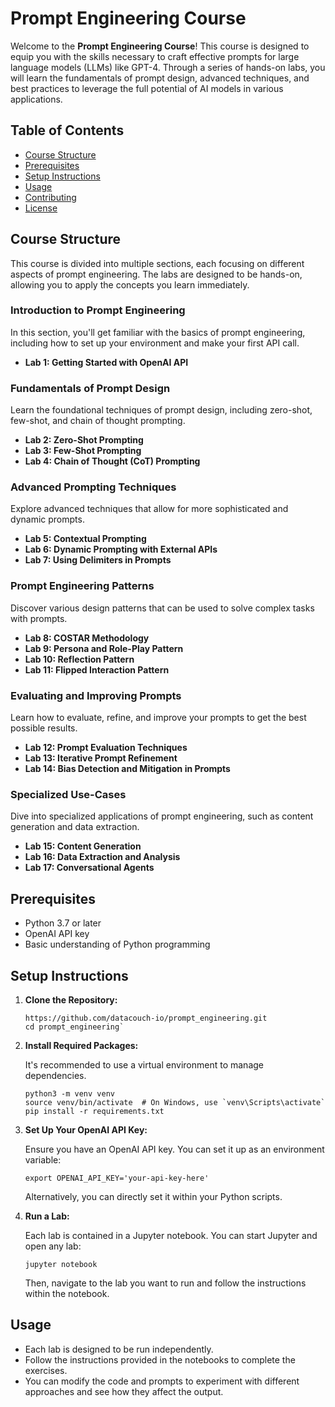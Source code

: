 # Prompt Engineering Course

Welcome to the  **Prompt Engineering Course**! This course is designed to equip you with the skills necessary to craft effective prompts for large language models (LLMs) like GPT-4. Through a series of hands-on labs, you will learn the fundamentals of prompt design, advanced techniques, and best practices to leverage the full potential of AI models in various applications.

## Table of Contents

-   [Course Structure](#course-structure)
-   [Prerequisites](#prerequisites)
-   [Setup Instructions](#setup-instructions)
-   [Usage](#usage)
-   [Contributing](#contributing)
-   [License](#license)

## Course Structure

This course is divided into multiple sections, each focusing on different aspects of prompt engineering. The labs are designed to be hands-on, allowing you to apply the concepts you learn immediately.

### Introduction to Prompt Engineering

In this section, you'll get familiar with the basics of prompt engineering, including how to set up your environment and make your first API call.

-   **Lab 1: Getting Started with OpenAI API**

### Fundamentals of Prompt Design

Learn the foundational techniques of prompt design, including zero-shot, few-shot, and chain of thought prompting.

-   **Lab 2: Zero-Shot Prompting**
-   **Lab 3: Few-Shot Prompting**
-   **Lab 4: Chain of Thought (CoT) Prompting**

### Advanced Prompting Techniques

Explore advanced techniques that allow for more sophisticated and dynamic prompts.

-   **Lab 5: Contextual Prompting**
-   **Lab 6: Dynamic Prompting with External APIs**
-   **Lab 7: Using Delimiters in Prompts**

### Prompt Engineering Patterns

Discover various design patterns that can be used to solve complex tasks with prompts.

-   **Lab 8: COSTAR Methodology**
-   **Lab 9: Persona and Role-Play Pattern**
-   **Lab 10: Reflection Pattern**
-   **Lab 11: Flipped Interaction Pattern**

### Evaluating and Improving Prompts

Learn how to evaluate, refine, and improve your prompts to get the best possible results.

-   **Lab 12: Prompt Evaluation Techniques**
-   **Lab 13: Iterative Prompt Refinement**
-   **Lab 14: Bias Detection and Mitigation in Prompts**

### Specialized Use-Cases

Dive into specialized applications of prompt engineering, such as content generation and data extraction.

-   **Lab 15: Content Generation**
-   **Lab 16: Data Extraction and Analysis**
-   **Lab 17: Conversational Agents**


## Prerequisites

-   Python 3.7 or later
-   OpenAI API key
-   Basic understanding of Python programming

## Setup Instructions

1.  **Clone the Repository:**
    
    ```
    https://github.com/datacouch-io/prompt_engineering.git
    cd prompt_engineering` 
    ```
2.  **Install Required Packages:**
    
    It's recommended to use a virtual environment to manage dependencies.
    ```
    python3 -m venv venv
    source venv/bin/activate  # On Windows, use `venv\Scripts\activate`
    pip install -r requirements.txt
    ``` 
    
3.  **Set Up Your OpenAI API Key:**
    
    Ensure you have an OpenAI API key. You can set it up as an environment variable:
    
    ```
    export OPENAI_API_KEY='your-api-key-here'
    ```
    
    Alternatively, you can directly set it within your Python scripts.
    
4.  **Run a Lab:**
    
    Each lab is contained in a Jupyter notebook. You can start Jupyter and open any lab:
    ```
    jupyter notebook
    ```
    
    Then, navigate to the lab you want to run and follow the instructions within the notebook.
    

## Usage

-   Each lab is designed to be run independently.
-   Follow the instructions provided in the notebooks to complete the exercises.
-   You can modify the code and prompts to experiment with different approaches and see how they affect the output.
